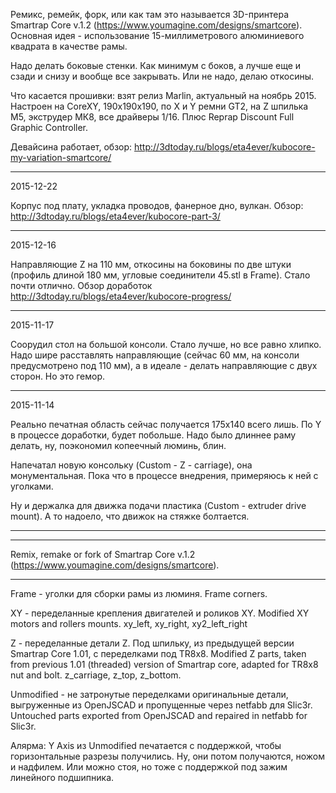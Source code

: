 Ремикс, ремейк, форк, или как там это называется 3D-принтера Smartrap Core v.1.2 (https://www.youmagine.com/designs/smartcore). Основная идея - использование 15-миллиметрового алюминиевого квадрата в качестве рамы. 

Надо делать боковые стенки. Как минимум с боков, а лучше еще и сзади и снизу и вообще все закрывать. Или не надо, делаю откосины.

Что касается прошивки: взят релиз Marlin, актуальный на ноябрь 2015. Настроен на CoreXY, 190x190x190, по X и Y ремни GT2, на Z шпилька М5, экструдер МК8, все драйверы 1/16. Плюс Reprap Discount Full Graphic Controller.

Девайсина работает, обзор: http://3dtoday.ru/blogs/eta4ever/kubocore-my-variation-smartcore/

----------

2015-12-22

Корпус под плату, укладка проводов, фанерное дно, вулкан.
Обзор: http://3dtoday.ru/blogs/eta4ever/kubocore-part-3/

----------

2015-12-16

Направляющие Z на 110 мм, откосины на боковины по две штуки (профиль длиной 180 мм, угловые соединители 45.stl в Frame). Стало почти отлично.
Обзор доработок http://3dtoday.ru/blogs/eta4ever/kubocore-progress/

----------

2015-11-17

Соорудил стол на большой консоли. Стало лучше, но все равно хлипко. Надо шире расставлять направляющие (сейчас 60 мм, на консоли предусмотрено под 110 мм), а в идеале - делать направляющие с двух сторон. Но это гемор.

----------

2015-11-14

Реально печатная область сейчас получается 175х140 всего лишь. По Y в процессе доработки, будет побольше. Надо было длиннее раму делать, ну, поэкономил копеечный люминь, блин.

Напечатал новую консольку (Custom - Z - carriage), она монументальная. Пока что в процессе внедрения, примеряюсь к ней с уголками.

Ну и держалка для движка подачи пластика (Custom - extruder drive mount). А то надоело, что движок на стяжке болтается.

-----------



----------

Remix, remake or fork of Smartrap Core v.1.2 (https://www.youmagine.com/designs/smartcore).

----

Frame - уголки для сборки рамы из люминя.  Frame corners.

XY - переделанные крепления двигателей и роликов XY. Modified XY motors and rollers mounts. xy_left, xy_right, xy2_left_right


Z - переделанные детали Z. Под шпильку, из предыдущей версии Smartrap Core 1.01, с переделками под TR8x8. Modified Z parts, taken from previous 1.01 (threaded) version of Smartrap core, adapted for TR8x8 nut and bolt. z_carriage, z_top, z_bottom.


Unmodified - не затронутые переделками оригинальные детали, выгруженные из OpenJSCAD и пропущенные через netfabb для Slic3r. Untouched parts exported from OpenJSCAD and repaired in netfabb for Slic3r.

Алярма: Y Axis из Unmodified печатается с поддержкой, чтобы горизонтальные разрезы получились. Ну, они потом получаются, ножом и надфилем. Или можно стоя, но тоже с поддержкой под зажим линейного подшипника. 
